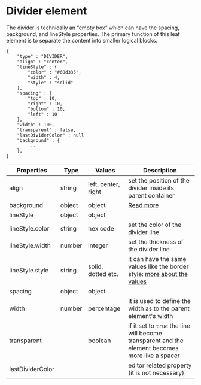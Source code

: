 # Divider element

The divider is technically an “empty box” which can have the spacing, background, and lineStyle properties. The primary function of this leaf element is to separate the content into smaller logical blocks.

```
{
	"type" : "DIVIDER",
	"align" : "center",
	"lineStyle" : {
		"color" : "#60d335",
		"width" : 4,
		"style" : "solid"
	},
	"spacing" : {
		"top" : 10,
		"right" : 10,
		"bottom" : 10,
		"left" : 10
	},
	"width" : 100,
	"transparent" : false,
	"lastDividerColor" : null
	"background" : {
		...
	},
}
```
Properties | Type | Values | Description
--- | --- | --- | ---
align | string | left, center, right | set the position of the divider inside its parent container
background | object | object | [Read more](../prop-groups/background.md)
lineStyle | object | object |
lineStyle.color| string | hex code | set the color of the divider line
lineStyle.width | number | integer | set the thickness of the divider line
lineStyle.style | string | solid, dotted etc. | it can have the same values like the border style: [more about the values](https://developer.mozilla.org/en-US/docs/Web/CSS/border-style)
spacing | object | object |
width | number | percentage | It is used to define the width as to the parent element's width
transparent |  | boolean | if it set to `true` the line will become transparent and the element becomes more like a spacer
lastDividerColor |  |  | editor related property (it is not necessary)